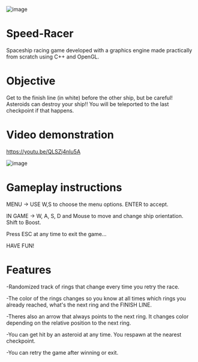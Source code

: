 ![image](https://user-images.githubusercontent.com/88235511/130155166-0a4130dd-868e-43af-b63f-3e5326070879.png)


# Speed-Racer
Spaceship racing game developed with a graphics engine made practically from scratch using C++ and OpenGL.

# Objective
Get to the finish line (in white) before the other ship, but be careful! Asteroids can destroy
your ship!! You will be teleported to the last checkpoint if that happens.

# Video demonstration
https://youtu.be/QLSZj4nIu5A

![image](https://user-images.githubusercontent.com/88235511/130155597-28c51426-bfd8-4bec-84fb-10c46542dbe7.png)


# Gameplay instructions

MENU -> USE W,S to choose the menu options. ENTER to accept.

IN GAME -> W, A, S, D and Mouse to move and change ship orientation. Shift to Boost.

Press ESC at any time to exit the game...

HAVE FUN!


# Features
-Randomized track of rings that change every time you retry the race.

-The color of the rings changes so you know at all times which rings you already reached, what's the next ring and the FINISH LINE.

-Theres also an arrow that always points to the next ring. It changes color depending on the relative position to the next ring.

-You can get hit by an asteroid at any time. You respawn at the nearest checkpoint.

-You can retry the game after winning or exit.

